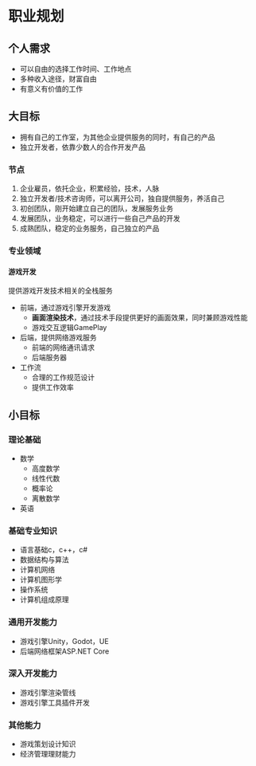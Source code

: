 # 职业规划

## 个人需求
- 可以自由的选择工作时间、工作地点
- 多种收入途径，财富自由
- 有意义有价值的工作
## 大目标
- 拥有自己的工作室，为其他企业提供服务的同时，有自己的产品
- 独立开发者，依靠少数人的合作开发产品

### 节点
1. 企业雇员，依托企业，积累经验，技术，人脉
2. 独立开发者/技术咨询师，可以离开公司，独自提供服务，养活自己
3. 初创团队，刚开始建立自己的团队，发展服务业务
4. 发展团队，业务稳定，可以进行一些自己产品的开发
5. 成熟团队，稳定的业务服务，自己独立的产品

### 专业领域
#### 游戏开发
提供游戏开发技术相关的全栈服务  
- 前端，通过游戏引擎开发游戏
    - **画面渲染技术**，通过技术手段提供更好的画面效果，同时兼顾游戏性能
    - 游戏交互逻辑GamePlay
- 后端，提供网络游戏服务
    - 前端的网络通讯请求
    - 后端服务器
- 工作流
    - 合理的工作规范设计
    - 提供工作效率


## 小目标
### 理论基础
- 数学
    - 高度数学
    - 线性代数
    - 概率论
    - 离散数学
- 英语

### 基础专业知识
- 语言基础c，c++，c#
- 数据结构与算法
- 计算机网络
- 计算机图形学
- 操作系统
- 计算机组成原理

### 通用开发能力
- 游戏引擎Unity，Godot，UE
- 后端网络框架ASP.NET Core

### 深入开发能力
- 游戏引擎渲染管线
- 游戏引擎工具插件开发

### 其他能力
- 游戏策划设计知识
- 经济管理理财能力

